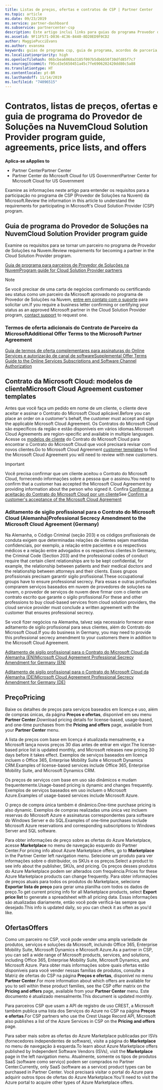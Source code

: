```yaml
---
title: Listas de preços, ofertas e contratos de CSP | Partner Center
ms.topic: article
ms.date: 09/23/2019
ms.service: partner-dashboard
ms.subservice: partnercenter-csp
description: Este artigo inclui links para guias do programa Provedor de Soluções na Nuvem, contratos de parceiro, contratos do cliente, listas de preços e ofertas.
ms.assetid: 9F11F571-D036-4C36-8440-8D20ED9F0CD2
author: MaggiePucciEvans
ms.author: evansma
keywords: guias de programa csp, guia de programa, acordos de parceria, contrato do cliente, listas de preço, ofertas
ms.localizationpriority: high
ms.openlocfilehash: 06bcbea6068a3185f097b5db6b50f30dfd85f7c7
ms.sourcegitcommit: f95cd3e5650451a45c7fe6906202420dd80c5a88
ms.translationtype: HT
ms.contentlocale: pt-BR
ms.lasthandoff: 11/14/2019
ms.locfileid: "74096515"
---
```

# <a name="cloud-solution-provider-program-guide-agreements-price-lists-and-offers"></a><span data-ttu-id="8435d-104">Contratos, listas de preços, ofertas e guia de programa do Provedor de Soluções na Nuvem</span><span class="sxs-lookup"><span data-stu-id="8435d-104">Cloud Solution Provider program guide, agreements, price lists, and offers</span></span>

<span data-ttu-id="8435d-105">**Aplica-se a**</span><span class="sxs-lookup"><span data-stu-id="8435d-105">**Applies to**</span></span>

-  <span data-ttu-id="8435d-106">Partner Center</span><span class="sxs-lookup"><span data-stu-id="8435d-106">Partner Center</span></span>
-  <span data-ttu-id="8435d-107">Partner Center do Microsoft Cloud for US Government</span><span class="sxs-lookup"><span data-stu-id="8435d-107">Partner Center for Microsoft Cloud for US Government</span></span>


<span data-ttu-id="8435d-108">Examine as informações neste artigo para entender os requisitos para a participação no programa de CSP (Provedor de Soluções na Nuvem) da Microsoft.</span><span class="sxs-lookup"><span data-stu-id="8435d-108">Review the information in this article to understand the requirements for participating in Microsoft's Cloud Solution Provider (CSP) program.</span></span>

## <a name="cloud-solution-provider-program-guide"></a><span data-ttu-id="8435d-109">Guia de programa do Provedor de Soluções na Nuvem</span><span class="sxs-lookup"><span data-stu-id="8435d-109">Cloud Solution Provider program guide</span></span>

<span data-ttu-id="8435d-110">Examine os requisitos para se tornar um parceiro no programa de Provedor de Soluções na Nuvem.</span><span class="sxs-lookup"><span data-stu-id="8435d-110">Review requirements for becoming a partner in the Cloud Solution Provider program.</span></span>

[<span data-ttu-id="8435d-111">Guia de programa para parceiros de Provedor de Soluções na Nuvem</span><span class="sxs-lookup"><span data-stu-id="8435d-111">Program guide for Cloud Solution Provider partners</span></span>](https://go.microsoft.com/fwlink/p/?LinkId=617100)

>[!Note]
><span data-ttu-id="8435d-112">Se você precisar de uma carta de negócios confirmando ou certificando seu status como um parceiro da Microsoft aprovado no programa de Provedor de Soluções na Nuvem, [entre em contato com o suporte](https://partner.microsoft.com/pcv/servicerequests/create) para solicitar um.</span><span class="sxs-lookup"><span data-stu-id="8435d-112">If you require a business letter confirming or certifying your status as an approved Microsoft partner in the Cloud Solution Provider program, [contact support](https://partner.microsoft.com/pcv/servicerequests/create) to request one.</span></span>

### <a name="additional-offer-terms-to-the-microsoft-partner-agreement"></a><span data-ttu-id="8435d-113">Termos de oferta adicionais do Contrato de Parceiro da Microsoft</span><span class="sxs-lookup"><span data-stu-id="8435d-113">Additional Offer Terms to the Microsoft Partner Agreement</span></span>

[<span data-ttu-id="8435d-114">Guia de termos de oferta complementares para assinaturas do Online Services e autorização de canal de software</span><span class="sxs-lookup"><span data-stu-id="8435d-114">Supplemental Offer Terms Guide to the Online Services Subscriptions and Software Channel Authorization</span></span>](https://query.prod.cms.rt.microsoft.com/cms/api/am/binary/RE3NOo7)

## <a name="microsoft-cloud-agreement-customer-templates"></a><span data-ttu-id="8435d-115">Contrato da Microsoft Cloud: modelos de cliente</span><span class="sxs-lookup"><span data-stu-id="8435d-115">Microsoft Cloud Agreement customer templates</span></span>

<span data-ttu-id="8435d-116">Antes que você faça um pedido em nome de um cliente, o cliente deve aceitar e assinar o Contrato do Microsoft Cloud aplicável.</span><span class="sxs-lookup"><span data-stu-id="8435d-116">Before you can place an order on a customer's behalf, the customer must accept and sign the applicable Microsoft Cloud Agreement.</span></span> <span data-ttu-id="8435d-117">Os Contratos do Microsoft Cloud são específicos da região e estão disponíveis em vários idiomas.</span><span class="sxs-lookup"><span data-stu-id="8435d-117">Microsoft Cloud Agreements are region-specific and available in multiple languages.</span></span> <span data-ttu-id="8435d-118">Acesse os [modelos de cliente](agreements.md) do Contrato do Microsoft Cloud para encontrar o Contrato do Microsoft Cloud que você precisará revisar com novos clientes.</span><span class="sxs-lookup"><span data-stu-id="8435d-118">Go to Microsoft Cloud Agreement [customer templates](agreements.md) to find the Microsoft Cloud Agreement you will need to review with new customers.</span></span>

>[!IMPORTANT]
><span data-ttu-id="8435d-119">Você precisa confirmar que um cliente aceitou o Contrato do Microsoft Cloud, fornecendo informações sobre a pessoa que o assinou.</span><span class="sxs-lookup"><span data-stu-id="8435d-119">You need to confirm that a customer has accepted the Microsoft Cloud Agreement by providing information about the person who signed it.</span></span> <span data-ttu-id="8435d-120">Confira [Confirmar a aceitação do Contrato do Microsoft Cloud por um cliente](confirm-consent.md)</span><span class="sxs-lookup"><span data-stu-id="8435d-120">See [Confirm a customer's acceptance of the Microsoft Cloud Agreement](confirm-consent.md)</span></span> 

### <a name="professional-secrecy-amendment-to-the-microsoft-cloud-agreement-germany"></a><span data-ttu-id="8435d-121">Aditamento de sigilo profissional para o Contrato do Microsoft Cloud (Alemanha)</span><span class="sxs-lookup"><span data-stu-id="8435d-121">Professional Secrecy Amendment to the Microsoft Cloud Agreement (Germany)</span></span>

<span data-ttu-id="8435d-122">Na Alemanha, o Código Criminal (seção 203) e os códigos profissionais de conduta exigem que determinadas relações de clientes sejam mantidas confidenciais, por exemplo, a relação entre pacientes e os respectivos médicos e a relação entre advogados e os respectivos clientes.</span><span class="sxs-lookup"><span data-stu-id="8435d-122">In Germany, the Criminal Code (Section 203) and the professional codes of conduct require that certain client relationships are to be kept confidential, for example, the relationship between patients and their medical doctors and the relationship between attorneys and their clients.</span></span> <span data-ttu-id="8435d-123">Esses grupos profissionais precisam garantir sigilo profissional.</span><span class="sxs-lookup"><span data-stu-id="8435d-123">These occupational groups have to ensure professional secrecy.</span></span> <span data-ttu-id="8435d-124">Para essas e outras profissões comprarem serviços baseados em nuvem de provedores de soluções na nuvem, o provedor de serviços de nuvem deve firmar com o cliente um contrato escrito que garante o sigilo profissional.</span><span class="sxs-lookup"><span data-stu-id="8435d-124">For these and other professions to buy cloud-based services from cloud solution providers, the cloud service provider must conclude a written agreement with the customer that ensures professional secrecy.</span></span>

<span data-ttu-id="8435d-125">Se você fizer negócios na Alemanha, talvez seja necessário fornecer esse aditamento de sigilo profissional para seus clientes, além do Contrato do Microsoft Cloud.</span><span class="sxs-lookup"><span data-stu-id="8435d-125">If you do business in Germany, you may need to provide this professional secrecy amendment to your customers there in addition to the Microsoft Cloud Agreement.</span></span>

[<span data-ttu-id="8435d-126">Aditamento de sigilo profissional para o Contrato do Microsoft Cloud da Alemanha (EN)</span><span class="sxs-lookup"><span data-stu-id="8435d-126">Microsoft Cloud Agreement Professional Secrecy Amendment for Germany (EN)</span></span>](https://go.microsoft.com/fwlink/?linkid=2030827&clcid=0x409)

[<span data-ttu-id="8435d-127">Aditamento de sigilo profissional para o Contrato do Microsoft Cloud da Alemanha (DE)</span><span class="sxs-lookup"><span data-stu-id="8435d-127">Microsoft Cloud Agreement Professional Secrecy Amendment for Germany (DE)</span></span>](https://go.microsoft.com/fwlink/?linkid=2030827&clcid=0x407)

## <a name="pricing"></a><span data-ttu-id="8435d-128">Preço</span><span class="sxs-lookup"><span data-stu-id="8435d-128">Pricing</span></span>

<span data-ttu-id="8435d-129">Baixe os detalhes de preços para serviços baseados em licença e uso, além de compras únicas, da página **Preços e ofertas**, disponível em seu menu **Partner Center**.</span><span class="sxs-lookup"><span data-stu-id="8435d-129">Download pricing details for license-based, usage-based, and one-time purchases from the **Pricing and offers** page, available from your **Partner Center** menu.</span></span>

<span data-ttu-id="8435d-130">A lista de preços com base em licença é atualizada mensalmente, e a Microsoft lança novos preços 30 dias antes de entrar em vigor.</span><span class="sxs-lookup"><span data-stu-id="8435d-130">The license-based price list is updated monthly, and Microsoft releases new pricing 30 days before it takes effect.</span></span> <span data-ttu-id="8435d-131">Exemplos de serviços baseados em licença incluem o Office 365, Enterprise Mobility Suite e Microsoft Dynamics CRM.</span><span class="sxs-lookup"><span data-stu-id="8435d-131">Examples of license-based services include Office 365, Enterprise Mobility Suite, and Microsoft Dynamics CRM.</span></span> 

<span data-ttu-id="8435d-132">Os preços de serviços com base em uso são dinâmicos e mudam frequentemente.</span><span class="sxs-lookup"><span data-stu-id="8435d-132">Usage-based pricing is dynamic and changes frequently.</span></span> <span data-ttu-id="8435d-133">Exemplos de serviços baseados em uso incluem o Microsoft Azure.</span><span class="sxs-lookup"><span data-stu-id="8435d-133">Examples of usage-based services include Microsoft Azure.</span></span>

<span data-ttu-id="8435d-134">O preço de compra única também é dinâmico.</span><span class="sxs-lookup"><span data-stu-id="8435d-134">One-time purchase pricing is also dynamic.</span></span> <span data-ttu-id="8435d-135">Exemplos de compras realizadas uma única vez incluem reservas do Microsoft Azure e assinaturas correspondentes para software do Windows Server e do SQL.</span><span class="sxs-lookup"><span data-stu-id="8435d-135">Examples of one-time purchases include Microsoft Azure reservations and corresponding subscriptions to Windows Server and SQL software.</span></span>

<span data-ttu-id="8435d-136">Para obter informações de preço sobre as ofertas do Azure Marketplace, acesse **Marketplace** no menu de navegação esquerdo do Partner Center.</span><span class="sxs-lookup"><span data-stu-id="8435d-136">For pricing info about Azure Marketplace offers, go to **Marketplace** in the Partner Center left navigation menu.</span></span> <span data-ttu-id="8435d-137">Selecione um produto para ver informações sobre o distribuidor, os SKUs e os preços.</span><span class="sxs-lookup"><span data-stu-id="8435d-137">Select a product to see info about the publisher, SKUs, and pricing.</span></span> <span data-ttu-id="8435d-138">Os preços desses produtos do Azure Marketplace podem ser alterados com frequência.</span><span class="sxs-lookup"><span data-stu-id="8435d-138">Prices for these Azure Marketplace products can change frequently.</span></span> <span data-ttu-id="8435d-139">Para obter informações de preços atuais para todos os produtos do Marketplace, selecione **Exportar lista de preço** para gerar uma planilha com todos os dados de preço.</span><span class="sxs-lookup"><span data-stu-id="8435d-139">To get current pricing info for all Marketplace products, select **Export price list** to generate a spreadsheet with all pricing data.</span></span> <span data-ttu-id="8435d-140">Essas informações são atualizadas diariamente, então você pode verificá-las sempre que desejado.</span><span class="sxs-lookup"><span data-stu-id="8435d-140">This info is updated daily, so you can check it as often as you'd like.</span></span>

## <a name="offers"></a><span data-ttu-id="8435d-141">Ofertas</span><span class="sxs-lookup"><span data-stu-id="8435d-141">Offers</span></span>

<span data-ttu-id="8435d-142">Como um parceiro no CSP, você pode vender uma ampla variedade de produtos, serviços e soluções da Microsoft, incluindo Office 365, Enterprise Mobility Suite, Microsoft Dynamics e Microsoft Azure.</span><span class="sxs-lookup"><span data-stu-id="8435d-142">As a partner in CSP, you can sell a wide range of Microsoft products, services, and solutions, including Office 365, Enterprise Mobility Suite, Microsoft Dynamics, and Microsoft Azure.</span></span> <span data-ttu-id="8435d-143">Para obter mais informações sobre quais ofertas estão disponíveis para você vender nessas famílias de produtos, consulte a Matriz de ofertas do CSP na página **Preços e ofertas**, disponível no menu **Partner Center**.</span><span class="sxs-lookup"><span data-stu-id="8435d-143">For more information about which offers are available for you to sell within these product families, see the CSP offer matrix on the **Pricing and offers** page, available from your **Partner Center** menu.</span></span> <span data-ttu-id="8435d-144">Este documento é atualizado mensalmente.</span><span class="sxs-lookup"><span data-stu-id="8435d-144">This document is updated monthly.</span></span>

<span data-ttu-id="8435d-145">Para parceiros CSP que usam a API de registro de uso CREST, a Microsoft também publica uma lista dos Serviços do Azure no CSP na página **Preços e ofertas**.</span><span class="sxs-lookup"><span data-stu-id="8435d-145">For CSP partners who use the Crest Usage Record API, Microsoft also publishes a list of the Azure Services in CSP on the **Pricing and offers** page.</span></span>

<span data-ttu-id="8435d-146">Para saber mais sobre as ofertas do Azure Marketplace publicadas por ISVs (fornecedores independentes de software), visite a página do **Marketplace** no menu de navegação à esquerda.</span><span class="sxs-lookup"><span data-stu-id="8435d-146">To learn about Azure Marketplace offers published by Independent Software Vendors  (ISVs), visit the **Marketplace** page in the left navigation menu.</span></span> <span data-ttu-id="8435d-147">Atualmente, somente os tipos de produtos SaaS (software como serviço) podem ser comprados no Partner Center.</span><span class="sxs-lookup"><span data-stu-id="8435d-147">Currently, only SaaS (software as a service) product types can be purchased in Partner Center.</span></span> <span data-ttu-id="8435d-148">Você precisará visitar o portal do Azure para adquirir outros tipos de ofertas do Azure Marketplace.</span><span class="sxs-lookup"><span data-stu-id="8435d-148">You'll need to visit the Azure portal to acquire other types of Azure Marketplace offers.</span></span>
